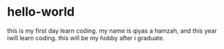# hello-world
this is my first day learn coding.
my name is qiyas a hamzah, and this year iwill learn coding. this will be my hobby after i graduate.
